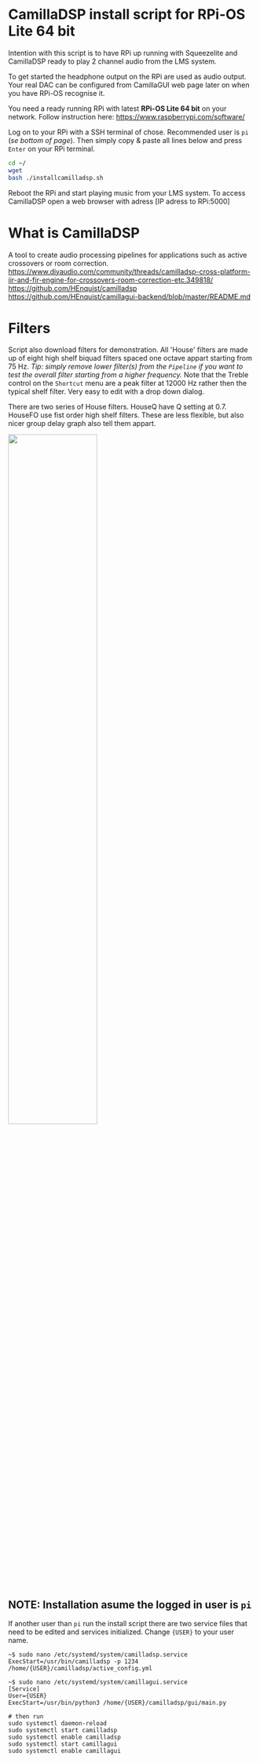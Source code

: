# CamillaDSP install script for RPi-OS Lite 64 bit

Intention with this script is to have RPi up running with Squeezelite and CamillaDSP ready to play 2 channel audio from the LMS system.

To get started the headphone output on the RPi are used as audio output. Your real DAC can be configured from CamillaGUI web page later on when you have RPi-OS recognise it.

You need a ready running RPi with latest **RPi-OS Lite 64 bit** on your network. Follow instruction here: https://www.raspberrypi.com/software/

Log on to your RPi with a SSH terminal of chose. Recommended user is `pi` (*se bottom of page*).
Then simply copy & paste all lines below and press `Enter` on your RPi terminal.
```bash
cd ~/
wget
bash ./installcamilladsp.sh

```

Reboot the RPi and start playing music from your LMS system.
To access CamillaDSP open a web browser with adress [IP adress to RPi:5000]

# What is CamillaDSP
A tool to create audio processing pipelines for applications such as active crossovers or room correction.
https://www.diyaudio.com/community/threads/camilladsp-cross-platform-iir-and-fir-engine-for-crossovers-room-correction-etc.349818/
https://github.com/HEnquist/camilladsp
https://github.com/HEnquist/camillagui-backend/blob/master/README.md
# Filters
Script also download filters for demonstration. All 'House' filters are made up of eight high shelf biquad filters spaced one octave appart starting from 75 Hz. 
*Tip: simply remove lower filter(s) from the `Pipeline` if you want to test the overall filter starting from a higher frequency.*
Note that the Treble control on the `Shortcut` menu are a peak filter at 12000 Hz rather then the typical shelf filter. Very easy to edit with a drop down dialog.

There are two series of House filters. HouseQ have Q setting at 0.7. HouseFO use fist order high shelf filters. These are less flexible, but also nicer group delay graph also tell them appart.

<img src="http://Q_HiShelf_vs_FO_HiShelf.png" style=" width:60% "  >


## NOTE: Installation asume the logged in user is `pi`
If another user than `pi` run the install script there are two service files that need to be edited and services initialized.
Change `{USER}` to your user name.
```
~$ sudo nano /etc/systemd/system/camilladsp.service
ExecStart=/usr/bin/camilladsp -p 1234 /home/{USER}/camilladsp/active_config.yml

~$ sudo nano /etc/systemd/system/camillagui.service
[Service]
User={USER}
ExecStart=/usr/bin/python3 /home/{USER}/camilladsp/gui/main.py

# then run
sudo systemctl daemon-reload
sudo systemctl start camilladsp
sudo systemctl enable camilladsp
sudo systemctl start camillagui
sudo systemctl enable camillagui

```


